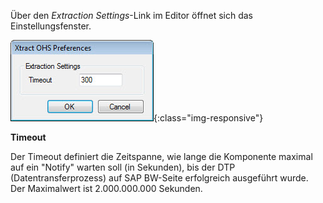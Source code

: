 Über den *Extraction Settings*-Link im Editor öffnet sich das Einstellungsfenster.

![Open-Hub-Services-Extraction-Settings](/img/content/Open-Hub-Services-Extraction-Settings.png){:class="img-responsive"}

**Timeout**

Der Timeout definiert die Zeitspanne, wie lange die Komponente maximal auf ein "Notify" warten soll (in Sekunden), bis der DTP (Datentransferprozess) auf SAP BW-Seite erfolgreich ausgeführt wurde. <br>
Der Maximalwert ist 2.000.000.000 Sekunden.
